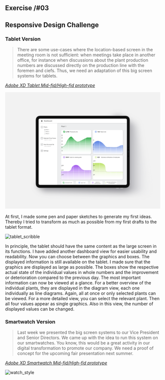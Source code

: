 ## Exercise /#03
## Responsive Design Challenge


### Tablet Version

> There are some use-cases where the location-based screen in the meeting room is not sufficient: when meetings take place in another office, for instance when discussions about the plant production numbers are discussed directly on the production line with the foremen and ciefs. Thus, we need an adaptation of this big screen systems for tablets.


[*Adobe XD Tablet Mid-fid/High-fid prototype*](https://xd.adobe.com/view/ed568414-a60c-498c-a84f-d81c6fc47486-b805/)

![tablet_style](assets/Tablet_mockup.png)


At first, I made some pen and paper sketches to generate my first ideas. 
Thereby I tried to transform as much as possible from my first drafts to the tablet format. 

![tablet_scribble](assets/responsive_scribble_Tablet.png)

In principle, the tablet should have the same content as the large screen in its functions. I have added another dashboard view for easier usability and readability. Now you can choose between the graphics and boxes. 
The displayed information is still available on the tablet. I made sure that the graphics are displayed as large as possible. The boxes show the respective actual state of the individual values in whole numbers and the improvement or deterioration compared to the previous day. The most important information can now be viewed at a glance.
For a better overview of the individual plants, they are displayed in the diagram view, each one individually as line diagrams. Again, all at once or only selected plants can be viewed. 
For a more detailed view, you can select the relevant plant. Then all four values appear as single graphics. Also in this view, the number of displayed values can be changed.


### Smartwatch Version

> Last week we presented the big screen systems to our Vice President and Senior Directors. We came up with the idea to run this system on our smartwatches. You know, this would be a great activity in our digital transformation to promote our company. We need a proof of concept for the upcoming fair presentation next summer.

[*Adobe XD Smartwatch Mid-fid/High-fid prototype*](https://xd.adobe.com/view/2defd343-4e31-4c40-98d1-87ebf83a927f-78bc/)

![watch_style](assets/watch.png)

